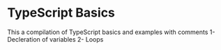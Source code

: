 # TypeScript Basics
This a compilation of TypeScript basics and examples with comments
1- Decleration of variables
2- Loops